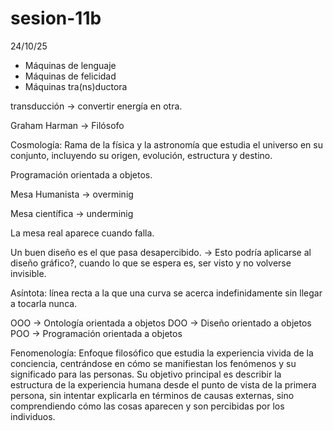 # sesion-11b
24/10/25

- Máquinas de lenguaje
- Máquinas de felicidad
- Máquinas tra(ns)ductora

transducción -> convertir energía en otra.

Graham Harman -> Filósofo 

Cosmología: Rama de la física y la astronomía que estudia el universo en su conjunto, incluyendo su origen, evolución, estructura y destino.

Programación orientada a objetos.

Mesa Humanista -> overminig

Mesa científica -> underminig

La mesa real aparece cuando falla.

Un buen diseño es el que pasa desapercibido. -> Esto podría aplicarse al diseño gráfico?, cuando lo que se espera es, ser visto y no volverse invisible.

Asíntota: línea recta a la que una curva se acerca indefinidamente sin llegar a tocarla nunca.

OOO -> Ontología orientada a objetos
DOO -> Diseño orientado a objetos
POO -> Programación orientada a objetos

Fenomenología: Enfoque filosófico que estudia la experiencia vivida de la conciencia, centrándose en cómo se manifiestan los fenómenos y su significado para las personas. Su objetivo principal es describir la estructura de la experiencia humana desde el punto de vista de la primera persona, sin intentar explicarla en términos de causas externas, sino comprendiendo cómo las cosas aparecen y son percibidas por los individuos.

